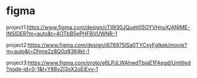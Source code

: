 # figma
project1:https://www.figma.com/design/cTIl930JQuetj05OYVHnuX/ANIME-INSIDER?m=auto&t=4OTbB5ePHFBVUWNR-1

project2:https://www.figma.com/design/i676975lSa0TYCxyFglkek/movie?m=auto&t=Dhme2z8Q0q9364kt-1

project3:https://www.figma.com/proto/e6LPJLWAhwdTbjaE1FAegd/Untitled?node-id=0-1&t=Y88vZj3oX2oEiEvy-1
